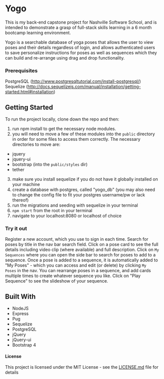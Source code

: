 # Yogo

This is my back-end capstone project for Nashville Software School, and is intended to demonstrate a grasp of full-stack skills learning in a 6 month bootcamp learning environment.
  
Yogo is a searchable database of yoga poses that allows the user to view poses and their details regardless of login, and allows authenticated users to save personalize instructions for poses as well as sequences which they can build and re-arrange using drag and drop functionality.

### Prerequisites

PostgreSQL (http://www.postgresqltutorial.com/install-postgresql/)  
Sequelize (http://docs.sequelizejs.com/manual/installation/getting-started.html#installation)

## Getting Started

To run the project locally, clone down the repo and then:
1. run npm install to get the necessary node modules.
1. you will need to move a few of these modules into the `public` directory in order for some files to access them correctly. The necessary directories to move are:
- jquery
- jquery-ui
- bootstrap (into the `public/styles` dir)
- tether
3. make sure you install sequelize if you do not have it globally installed on your machine
4. create a database with postgres, called "yogo_db" (you may also need to change the config file to fit your postgres username/pw or lack thereof)
5. run the migrations and seeding with sequelize in your terminal
6. `npm start` from the root in your terminal
7. navigate to your localhost:8080 or localhost of choice

### Try it out

Register a new account, which you use to sign in each time.
Search for poses by title in the nav bar search field.
Click on a pose card to see the full details including video clip (where available) and full description.
Click on `My Sequences` where you can open the side bar to search for poses to add to a sequence.
Once a pose is added to a sequence, it is automatically added to "My Poses" - which you can access and edit (or delete) by clicking `My Poses` in the nav.
You can rearrange poses in a sequence, and add cards multiple times to create whatever sequence you like.
Click on "Play Sequence" to see the slideshow of your sequence.

## Built With
- NodeJS
- Express
- Pug
- Sequelize
- PostgreSQL
- jQuery
- jQuery-ui
- Bootstrap 4

#### License

This project is licensed under the MIT License - see the [LICENSE.md](LICENSE.md) file for details

